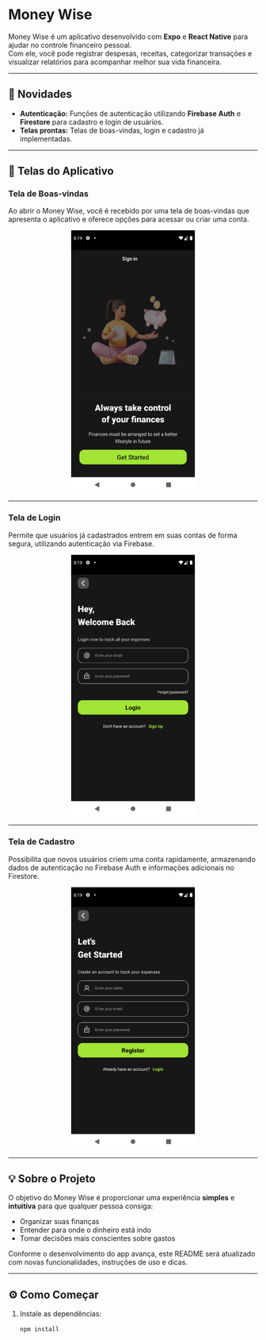 # Money Wise

Money Wise é um aplicativo desenvolvido com **Expo** e **React Native** para ajudar no controle financeiro pessoal.  
Com ele, você pode registrar despesas, receitas, categorizar transações e visualizar relatórios para acompanhar melhor sua vida financeira.

---

## 🚀 Novidades

- **Autenticação:** Funções de autenticação utilizando **Firebase Auth** e **Firestore** para cadastro e login de usuários.
- **Telas prontas:** Telas de boas-vindas, login e cadastro já implementadas.

---

## 📱 Telas do Aplicativo

### Tela de Boas-vindas
Ao abrir o Money Wise, você é recebido por uma tela de boas-vindas que apresenta o aplicativo e oferece opções para acessar ou criar uma conta.

<div align="center">
  <img src="./screenshots/welcome.png" alt="Welcome" style="width:250px;"/>
</div>

---

### Tela de Login
Permite que usuários já cadastrados entrem em suas contas de forma segura, utilizando autenticação via Firebase.

<div align="center">
  <img src="./screenshots/login.png" alt="Login" style="width:250px;"/>
</div>

---

### Tela de Cadastro
Possibilita que novos usuários criem uma conta rapidamente, armazenando dados de autenticação no Firebase Auth e informações adicionais no Firestore.

<div align="center">
  <img src="./screenshots/register.png" alt="Register" style="width:250px;"/>
</div>

---

## 💡 Sobre o Projeto

O objetivo do Money Wise é proporcionar uma experiência **simples** e **intuitiva** para que qualquer pessoa consiga:

- Organizar suas finanças
- Entender para onde o dinheiro está indo
- Tomar decisões mais conscientes sobre gastos

Conforme o desenvolvimento do app avança, este README será atualizado com novas funcionalidades, instruções de uso e dicas.

---

## ⚙️ Como Começar

1. Instale as dependências:
   ```bash
   npm install
